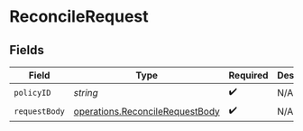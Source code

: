 # ReconcileRequest


## Fields

| Field                                                                              | Type                                                                               | Required                                                                           | Description                                                                        |
| ---------------------------------------------------------------------------------- | ---------------------------------------------------------------------------------- | ---------------------------------------------------------------------------------- | ---------------------------------------------------------------------------------- |
| `policyID`                                                                         | *string*                                                                           | :heavy_check_mark:                                                                 | N/A                                                                                |
| `requestBody`                                                                      | [operations.ReconcileRequestBody](../../models/operations/reconcilerequestbody.md) | :heavy_check_mark:                                                                 | N/A                                                                                |